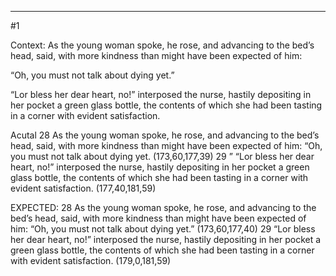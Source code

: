---
#1


Context:
As the
young woman spoke, he rose, and advancing to the bed’s head, said, with
more kindness than might have been expected of him:

“Oh, you must not talk about dying yet.”

“Lor bless her dear heart, no!” interposed the nurse, hastily
depositing in her pocket a green glass bottle, the contents of which
she had been tasting in a corner with evident satisfaction.

Acutal
28	As the young woman spoke, he rose, and advancing to the bed’s head, said, with more kindness than might have been expected of him: “Oh, you must not talk about dying yet.	(173,60,177,39)
29	” “Lor bless her dear heart, no!” interposed the nurse, hastily depositing in her pocket a green glass bottle, the contents of which she had been tasting in a corner with evident satisfaction.	(177,40,181,59)

EXPECTED:
28	As the young woman spoke, he rose, and advancing to the bed’s head, said, with more kindness than might have been expected of him: “Oh, you must not talk about dying yet.”	(173,60,177,40)
29	“Lor bless her dear heart, no!” interposed the nurse, hastily depositing in her pocket a green glass bottle, the contents of which she had been tasting in a corner with evident satisfaction.	(179,0,181,59)
